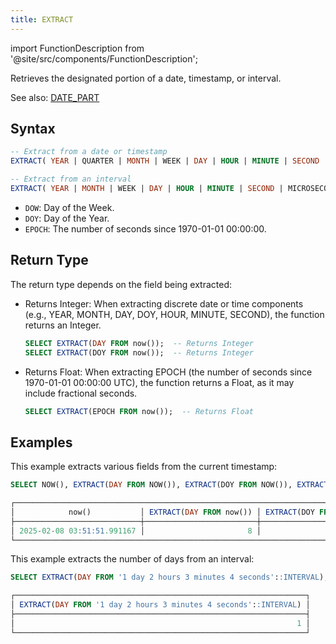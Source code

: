 ```yaml
---
title: EXTRACT
---
```


import FunctionDescription from '@site/src/components/FunctionDescription';

<FunctionDescription description="Introduced or updated: v1.2.697"/>

Retrieves the designated portion of a date, timestamp, or interval.

See also: [DATE_PART](date-part.md)

## Syntax

```sql
-- Extract from a date or timestamp
EXTRACT( YEAR | QUARTER | MONTH | WEEK | DAY | HOUR | MINUTE | SECOND | DOW | DOY | EPOCH FROM <date_or_timestamp> )

-- Extract from an interval
EXTRACT( YEAR | MONTH | WEEK | DAY | HOUR | MINUTE | SECOND | MICROSECOND ｜ EPOCH FROM <interval> )
```

- `DOW`: Day of the Week.
- `DOY`: Day of the Year.
- `EPOCH`: The number of seconds since 1970-01-01 00:00:00.

## Return Type

The return type depends on the field being extracted:

- Returns Integer: When extracting discrete date or time components (e.g., YEAR, MONTH, DAY, DOY, HOUR, MINUTE, SECOND), the function returns an Integer.

    ```sql
    SELECT EXTRACT(DAY FROM now());  -- Returns Integer
    SELECT EXTRACT(DOY FROM now());  -- Returns Integer
    ```

- Returns Float: When extracting EPOCH (the number of seconds since 1970-01-01 00:00:00 UTC), the function returns a Float, as it may include fractional seconds.

    ```sql
    SELECT EXTRACT(EPOCH FROM now());  -- Returns Float
    ```

## Examples

This example extracts various fields from the current timestamp:

```sql
SELECT NOW(), EXTRACT(DAY FROM NOW()), EXTRACT(DOY FROM NOW()), EXTRACT(EPOCH FROM NOW());

┌────────────────────────────────────────────────────────────────────────────────────────────────────────────┐
│            now()           │ EXTRACT(DAY FROM now()) │ EXTRACT(DOY FROM now()) │ EXTRACT(EPOCH FROM now()) │
├────────────────────────────┼─────────────────────────┼─────────────────────────┼───────────────────────────┤
│ 2025-02-08 03:51:51.991167 │                       8 │                      39 │         1738986711.991167 │
└────────────────────────────────────────────────────────────────────────────────────────────────────────────┘
```

This example extracts the number of days from an interval:

```sql
SELECT EXTRACT(DAY FROM '1 day 2 hours 3 minutes 4 seconds'::INTERVAL);

┌─────────────────────────────────────────────────────────────────┐
│ EXTRACT(DAY FROM '1 day 2 hours 3 minutes 4 seconds'::INTERVAL) │
├─────────────────────────────────────────────────────────────────┤
│                                                               1 │
└─────────────────────────────────────────────────────────────────┘
```